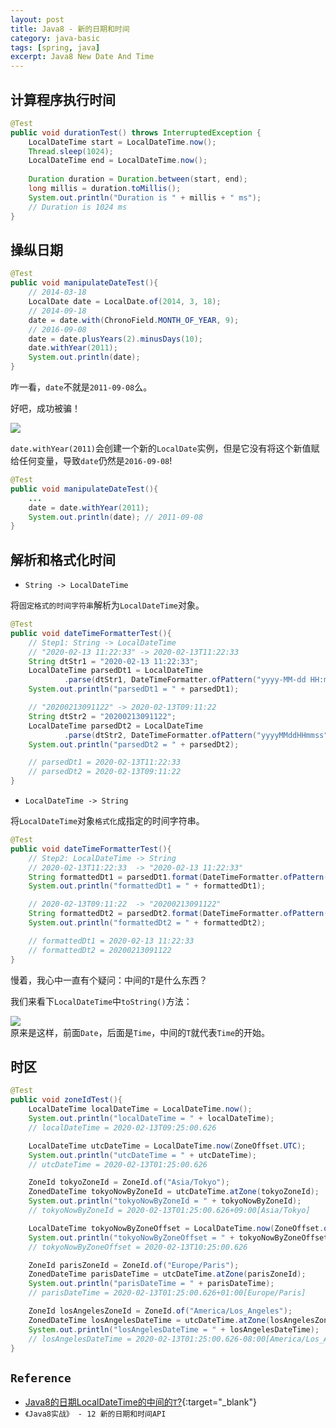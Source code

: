 ```yaml
---
layout: post
title: Java8 - 新的日期和时间
category: java-basic
tags: [spring, java]
excerpt: Java8 New Date And Time 
---
```


## 计算程序执行时间  

``` java
@Test
public void durationTest() throws InterruptedException {
    LocalDateTime start = LocalDateTime.now();
    Thread.sleep(1024);
    LocalDateTime end = LocalDateTime.now();
    
    Duration duration = Duration.between(start, end);
    long millis = duration.toMillis();
    System.out.println("Duration is " + millis + " ms");
    // Duration is 1024 ms
}
```

## 操纵日期  

``` java
@Test
public void manipulateDateTest(){
    // 2014-03-18
    LocalDate date = LocalDate.of(2014, 3, 18);
    // 2014-09-18
    date = date.with(ChronoField.MONTH_OF_YEAR, 9);
    // 2016-09-08
    date = date.plusYears(2).minusDays(10); 
    date.withYear(2011);
    System.out.println(date);
}
```

咋一看，`date`不就是`2011-09-08`么。  

好吧，成功被骗！  

![](https://yyc-images.oss-cn-beijing.aliyuncs.com/withYear_ignored.png)  

`date.withYear(2011)`会创建一个新的`LocalDate`实例，但是它没有将这个新值赋给任何变量，导致`date`仍然是`2016-09-08`!  

``` java
@Test
public void manipulateDateTest(){
    ...
    date = date.withYear(2011);
    System.out.println(date); // 2011-09-08
}
```


## 解析和格式化时间  

- `String -> LocalDateTime`  

将`固定格式的时间字符串`解析为`LocalDateTime`对象。  

``` java
@Test
public void dateTimeFormatterTest(){
    // Step1: String -> LocalDateTime
    // "2020-02-13 11:22:33" -> 2020-02-13T11:22:33
    String dtStr1 = "2020-02-13 11:22:33";
    LocalDateTime parsedDt1 = LocalDateTime
            .parse(dtStr1, DateTimeFormatter.ofPattern("yyyy-MM-dd HH:mm:ss"));
    System.out.println("parsedDt1 = " + parsedDt1);

    // "20200213091122" -> 2020-02-13T09:11:22
    String dtStr2 = "20200213091122";
    LocalDateTime parsedDt2 = LocalDateTime
            .parse(dtStr2, DateTimeFormatter.ofPattern("yyyyMMddHHmmss"));
    System.out.println("parsedDt2 = " + parsedDt2);

    // parsedDt1 = 2020-02-13T11:22:33
    // parsedDt2 = 2020-02-13T09:11:22
}
```


- `LocalDateTime -> String`  

将`LocalDateTime`对象`格式化`成指定的时间字符串。  

``` java
@Test
public void dateTimeFormatterTest(){
    // Step2: LocalDateTime -> String
    // 2020-02-13T11:22:33  -> "2020-02-13 11:22:33"
    String formattedDt1 = parsedDt1.format(DateTimeFormatter.ofPattern("yyyy-MM-dd HH:mm:ss"));
    System.out.println("formattedDt1 = " + formattedDt1);

    // 2020-02-13T09:11:22  -> "20200213091122"
    String formattedDt2 = parsedDt2.format(DateTimeFormatter.ofPattern("yyyyMMddHHmmss"));
    System.out.println("formattedDt2 = " + formattedDt2);

    // formattedDt1 = 2020-02-13 11:22:33
    // formattedDt2 = 20200213091122
}
```

慢着，我心中一直有个疑问：中间的`T`是什么东西？  

我们来看下`LocalDateTime`中`toString()`方法：  


![](https://yyc-images.oss-cn-beijing.aliyuncs.com/localDateTime_toString.png)  
原来是这样，前面`Date`，后面是`Time`，中间的`T`就代表`Time`的开始。  


## 时区  

``` java
@Test
public void zoneIdTest(){
    LocalDateTime localDateTime = LocalDateTime.now();
    System.out.println("localDateTime = " + localDateTime);
    // localDateTime = 2020-02-13T09:25:00.626

    LocalDateTime utcDateTime = LocalDateTime.now(ZoneOffset.UTC);
    System.out.println("utcDateTime = " + utcDateTime);
    // utcDateTime = 2020-02-13T01:25:00.626

    ZoneId tokyoZoneId = ZoneId.of("Asia/Tokyo");
    ZonedDateTime tokyoNowByZoneId = utcDateTime.atZone(tokyoZoneId);
    System.out.println("tokyoNowByZoneId = " + tokyoNowByZoneId);
    // tokyoNowByZoneId = 2020-02-13T01:25:00.626+09:00[Asia/Tokyo]

    LocalDateTime tokyoNowByZoneOffset = LocalDateTime.now(ZoneOffset.of("+9"));
    System.out.println("tokyoNowByZoneOffset = " + tokyoNowByZoneOffset);
    // tokyoNowByZoneOffset = 2020-02-13T10:25:00.626

    ZoneId parisZoneId = ZoneId.of("Europe/Paris");
    ZonedDateTime parisDateTime = utcDateTime.atZone(parisZoneId);
    System.out.println("parisDateTime = " + parisDateTime);
    // parisDateTime = 2020-02-13T01:25:00.626+01:00[Europe/Paris]

    ZoneId losAngelesZoneId = ZoneId.of("America/Los_Angeles");
    ZonedDateTime losAngelesDateTime = utcDateTime.atZone(losAngelesZoneId);
    System.out.println("losAngelesDateTime = " + losAngelesDateTime);
    // losAngelesDateTime = 2020-02-13T01:25:00.626-08:00[America/Los_Angeles]
}
```

## `Reference`
- [Java8的日期LocalDateTime的中间的`T`?](https://segmentfault.com/q/1010000002909777){:target="_blank"}  
- `《Java8实战》 - 12 新的日期和时间API`  